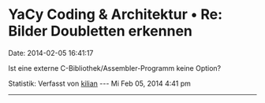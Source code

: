 YaCy Coding & Architektur • Re: Bilder Doubletten erkennen
==========================================================

Date: 2014-02-05 16:41:17

Ist eine externe C-Bibliothek/Assembler-Programm keine Option?

Statistik: Verfasst von
[kilian](http://forum.yacy-websuche.de/memberlist.php?mode=viewprofile&u=674)
--- Mi Feb 05, 2014 4:41 pm

------------------------------------------------------------------------
